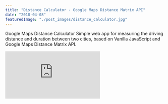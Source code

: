 ```yaml
---
title: "Distance Calculator - Google Maps Distance Matrix API"
date: "2018-04-08"
featuredImage: "./post_images/distance_calculator.jpg"
---
```


Google Maps Distance Calculator
Simple web app for measuring the driving distance and duration between two cities, based on Vanilla JavaScript and Google Maps Distance Matrix API.

<!-- `youtube: https://www.youtube.com/watch?v=JPYEReqFgo8` -->
<div class="iframe-container">
    <iframe class="iframe-inner"src="https://www.youtube.com/embed/JPYEReqFgo8" frameborder="0" allow="accelerometer; autoplay; encrypted-media; gyroscope; picture-in-picture" allowfullscreen></iframe>
</div>

<!-- <iframe width="1280" height="720" src="https://www.youtube.com/embed/JPYEReqFgo8" frameborder="0" allow="accelerometer; autoplay; encrypted-media; gyroscope; picture-in-picture" allowfullscreen></iframe> -->